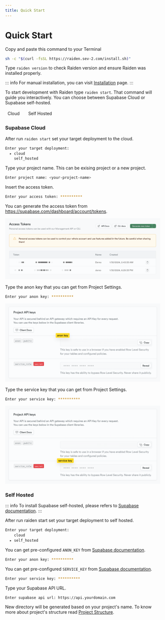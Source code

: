```yaml
---
title: Quick Start
---
```


<script setup>
  import { ref } from 'vue';

  const tab = ref('cloud');
</script>

# Quick Start

Copy and paste this command to your Terminal

```sh
sh -c "$(curl -fsSL https://raiden.sev-2.com/install.sh)"
```

Type `raiden version` to check Raiden version and ensure Raiden was installed properly.

::: info
For manual installation, you can visit [Installation](/docs/installation) page.
:::

To start development with Raiden type `raiden start`.
That command will guide you interactively. You can choose between Supabase Cloud or Supabase self-hosted.

<div style="flex">
  <div style="display: flex; gap: 12px; border-bottom: 1px solid white;">
    <div @click="tab = 'cloud'" :style="tab == 'cloud' ? 'background: white; color: black; border-radius: 2px 2px 0 0;' : 'background: transparent;'" style="padding: 4px 8px; cursor: pointer;">Cloud</div>
    <div @click="tab = 'selfhosted'" :style="tab == 'selfhosted' ? 'background: white; color:black; border-radius: 2px 2px 0 0;' : 'background: transparent;'" style="padding: 4px 8px; cursor: pointer;">Self Hosted</div>
  </div>

  <div v-if="tab == 'cloud'">

### Supabase Cloud

After run `raiden start` set your target deployment to the cloud.

```sh
Enter your target deployment:
  ▸ cloud
    self_hosted
```

Type your project name. This can be exising project or a new project.

```sh
Enter project name: <your-project-name>
```

Insert the access token.

```sh
Enter your access token: **********
```

You can generate the access token from https://supabase.com/dashboard/account/tokens.

[![qwe](/supabase-access-token.png)](/supabase-access-token.png)

Type the anon key that you can get from Project Settings.

```sh
Enter your anon key: **********
```

[![qwe](/supabase-cloud-anon-key.png)](/supabase-cloud-anon-key.png)

Type the service key that you can get from Project Settings.

```sh
Enter your service key: **********
```

[![qwe](/supabase-cloud-service-key.png)](/supabase-cloud-service-key.png)

  </div>

  <div v-if="tab == 'selfhosted'">

### Self Hosted

::: info
To install Supabase self-hosted, please refers to [Supabase documentation](https://supabase.com/docs/guides/self-hosting).
:::

After run raiden start set your target deployment to self hosted.

```sh
Enter your target deployment:
    cloud
  ▸ self_hosted
```
You can get pre-configured `ANON_KEY` from [Supabase documentation](https://supabase.com/docs/guides/self-hosting/docker#generate-api-keys).

```sh
Enter your anon key: **********
```

You can get pre-configured `SERVICE_KEY` from [Supabase documentation](https://supabase.com/docs/guides/self-hosting/docker#generate-api-keys).

```sh
Enter your service key: **********
```

Type your Supabase API URL.

```sh
Enter supabase api url: https://api.yourdomain.com
```

  </div>
</div>

New directory will be generated based on your project's name.
To know more about project's structure read [Project Structure](/docs/structure).
